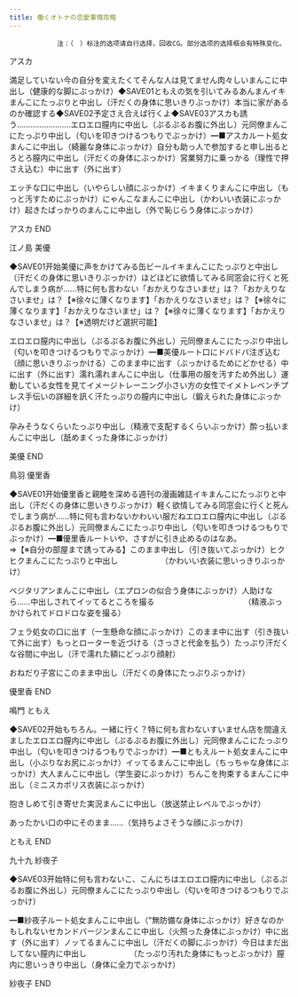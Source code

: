 ```yaml
---
title: 働くオトナの恋愛事情攻略
---
```


                注：（　）标注的选项请自行选择，回收CG。部分选项的选择框会有特殊变化。

アスカ

満足していない今の自分を変えたくてそんな人は見てません肉々しいまんこに中出し（健康的な脚にぶっかけ）◆SAVE01ともえの気を引いてみるあんまんイキまんこにたっぷりと中出し（汗だくの身体に思いきりぶっかけ）本当に家があるのか確認する◆SAVE02予定さえ合えば行くよ◆SAVE03アスカも誘う……………………エロエロ膣内に中出し（ぷるぷるお腹に外出し）元同僚まんこにたっぷり中出し（匂いを叩きつけるつもりでぶっかけ）━■アスカルート処女まんこに中出し（綺麗な身体にぶっかけ）自分も助っ人で参加すると申し出るとろとろ膣内に中出し（汗だくの身体にぶっかけ）営業努力に乗っかる（理性で押さえ込む）中に出す（外に出す）

エッチな口に中出し（いやらしい顔にぶっかけ）イキまくりまんこに中出し（もっと汚すためにぶっかけ）にゃんこなまんこに中出し（かわいい衣装にぶっかけ）起きたばっかりのまんこに中出し（外で恥じらう身体にぶっかけ）

アスカ END

江ノ島 美優

◆SAVE01开始美優に声をかけてみる缶ビールイキまんこにたっぷりと中出し（汗だくの身体に思いきりぶっかけ）ほどほどに欲情してみる同窓会に行くと死んでしまう病が……特に何も言わない「おかえりなさいませ」は？「おかえりなさいませ」は？【※徐々に薄くなります】「おかえりなさいませ」は？【※徐々に薄くなります】「おかえりなさいませ」は？【※徐々に薄くなります】「おかえりなさいませ」は？【※透明だけど選択可能】

エロエロ膣内に中出し（ぷるぷるお腹に外出し）元同僚まんこにたっぷり中出し（匂いを叩きつけるつもりでぶっかけ）━■美優ルート口にドバドバ注ぎ込む（顔に思いきりぶっかける）このまま中に出す（ぶっかけるためにどかせる）中に出す（外に出す）濡れ濡れまんこに中出し（仕事用の服を汚すため外出し）運動している女性を見てイメージトレーニング小さい方の女性でイメトレベンチプレス手伝いの詳細を訊く汗たっぷりの膣内に中出し（鍛えられた身体にぶっかけ）

孕みそうなくらいたっぷり中出し（精液で支配するくらいぶっかけ）酔っ払いまんこに中出し（舐めまくった身体にぶっかけ）

美優 END

鳥羽 優里香

◆SAVE01开始優里香と親睦を深める週刊の漫画雑誌イキまんこにたっぷりと中出し（汗だくの身体に思いきりぶっかけ）軽く欲情してみる同窓会に行くと死んでしまう病が……特に何も言わないかわいい服だねエロエロ膣内に中出し（ぷるぷるお腹に外出し）元同僚まんこにたっぷり中出し（匂いを叩きつけるつもりでぶっかけ）━■優里香ルートいや、さすがに引き止めるのはなあ。　　　　　　　⇒【※自分の部屋まで誘ってみる】このまま中出し（引き抜いてぶっかけ）ヒクヒクまんこにたっぷりと中出し　　　　　　（かわいい衣装に思いっきりぶっかけ）

ベジタリアンまんこに中出し（エプロンの似合う身体にぶっかけ）人助けなら……中出しされてイッてるところを撮る　　　　　　　　　　　　（精液ぶっかけられてドロドロな姿を撮る）

フェラ処女の口に出す（一生懸命な顔にぶっかけ）このまま中に出す（引き抜いて外に出す）もっとローターを近づける（さっさと代金を払う）たっぷり汗だくな谷間に中出し（汗で濡れた額にどっぷり顔射）

おねだり子宮にこのまま中出し（汗だくの身体にたっぷりぶっかけ）

優里香 END

鳴門 ともえ

◆SAVE02开始もちろん。一緒に行く？特に何も言わないすいません店を間違えましたエロエロ膣内に中出し（ぷるぷるお腹に外出し）元同僚まんこにたっぷり中出し（匂いを叩きつけるつもりでぶっかけ）━■ともえルート処女まんこに中出し（小ぶりなお尻にぶっかけ）イッてるまんこに中出し（ちっちゃな身体にぶっかけ）大人まんこに中出し（学生姿にぶっかけ）ちんこを拘束するまんこに中出し（ミニスカポリス衣装にぶっかけ）

抱きしめて引き寄せた実況まんこに中出し（放送禁止レベルでぶっかけ）

あったかい口の中にそのまま……（気持ちよさそうな顔にぶっかけ）

ともえ END

九十九 紗夜子

◆SAVE03开始特に何も言わないこ、こんにちはエロエロ膣内に中出し（ぷるぷるお腹に外出し）元同僚まんこにたっぷり中出し（匂いを叩きつけるつもりでぶっかけ）

━■紗夜子ルート処女まんこに中出し（"無防備な身体にぶっかけ）好きなのかもしれないセカンドバージンまんこに中出し（火照った身体にぶっかけ）中に出す（外に出す）ノッてるまんこに中出し（汗だくの脚にぶっかけ）今日はまだ出してない膣内に中出し　　　　　　（たっぷり汚れた身体にもっとぶっかけ）膣内に思いっきり中出し（身体に全力でぶっかけ）

紗夜子 END
              
